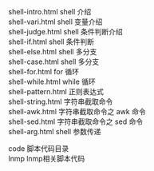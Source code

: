 shell-intro.html   shell 介绍   
shell-vari.html    shell 变量介绍   
shell-judge.html   shell 条件判断介绍   
shell-if.html      shell 条件判断   
shell-else.html    shell 多分支   
shell-case.html    shell 多分支   
shell-for.html     for 循环   
shell-while.html   while 循环   
shell-pattern.html 正则表达式   
shell-string.html  字符串截取命令   
shell-awk.html     字符串截取命令之 awk 命令   
shell-sed.html     字符串截取命令之 sed 命令    
shell-arg.html     shell 参数传递   


code   脚本代码目录   
lnmp   lnmp相关脚本代码    
